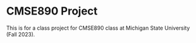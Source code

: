 # CMSE890 Project

This is for a class project for CMSE890 class at Michigan State University (Fall 2023).
